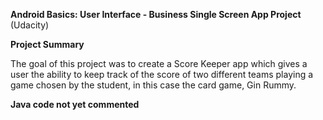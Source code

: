 **Android Basics: User Interface - Business Single Screen App Project** (Udacity)

**Project Summary**

The goal of this project was to create a Score Keeper app which gives a user the ability to keep track of the score of two different teams playing a game chosen by the student, in this case the card game, Gin Rummy. 

**Java code not yet commented**
